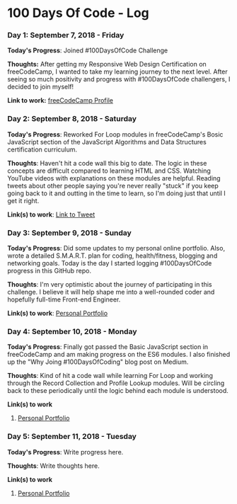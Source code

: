 # 100 Days Of Code - Log

### Day 1: September 7, 2018 - Friday

**Today's Progress**: Joined #100DaysOfCode Challenge

**Thoughts:** After getting my Responsive Web Design Certification on freeCodeCamp, I wanted to take my learning journey to the next level. After seeing so much positivity and progress with #100DaysOfCode challengers, I decided to join myself!

**Link to work:** [freeCodeCamp Profile](https://www.freecodecamp.org/connorocampo)

### Day 2: September 8, 2018 - Saturday

**Today's Progress**: Reworked For Loop modules in freeCodeCamp's Bosic JavaScript section of the JavaScript Algorithms and Data Structures certification curriculum.

**Thoughts**: Haven't hit a code wall this big to date. The logic in these concepts are difficult compared to learning HTML and CSS. Watching YouTube videos with explanations on these modules are helpful. Reading tweets about other people saying you're never really "stuck" if you keep going back to it and outting in the time to learn, so I'm doing just that until I get it right.

**Link(s) to work**: [Link to Tweet](https://twitter.com/ConnorOcampo/status/1038633504693739520)

### Day 3: September 9, 2018 - Sunday

**Today's Progress**: Did some updates to my personal online portfolio. Also, wrote a detailed S.M.A.R.T. plan for coding, health/fitness, blogging and networking goals. Today is the day I started logging #100DaysOfCode progress in this GitHub repo. 

**Thoughts**: I'm very optimistic about the journey of participating in this challenge. I believe it will help shape me into a well-rounded coder and hopefully full-time Front-end Engineer.

**Link(s) to work**: [Personal Portfolio](https://www.connorocampo.com/)

### Day 4: September 10, 2018 - Monday

**Today's Progress**: Finally got passed the Basic JavaScript section in freeCodeCamp and am making progress on the ES6 modules. I also finished up the "Why Joing #100DaysOfCoding" blog post on Medium. 

**Thoughts**: Kind of hit a code wall while learning For Loop and working through the Record Collection and Profile Lookup modules. Will be circling back to these periodically until the logic behind each module is understood.

**Link(s) to work**
1. [Personal Portfolio](https://www.connorocampo.com/)

### Day 5: September 11, 2018 - Tuesday

**Today's Progress**: Write progress here.

**Thoughts**: Write thoughts here.

**Link(s) to work**
1. [Personal Portfolio](https://www.connorocampo.com/)



